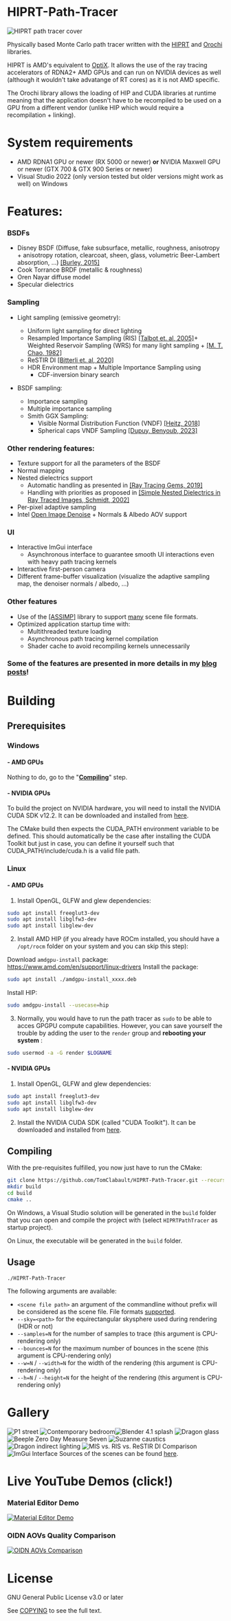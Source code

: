 # HIPRT-Path-Tracer

![HIPRT path tracer cover](README_data/img/P1_environment.jpg)

Physically based Monte Carlo path tracer written with the [HIPRT](https://gpuopen.com/hiprt/) and [Orochi](https://gpuopen.com/orochi/) libraries.

HIPRT is AMD's equivalent to [OptiX](https://developer.nvidia.com/rtx/ray-tracing/optix). It allows the use of the ray tracing accelerators of RDNA2+ AMD GPUs and can run on NVIDIA devices as well (although it wouldn't take advatange of RT cores) as it is not AMD specific. 

The Orochi library allows the loading of HIP and CUDA libraries at runtime meaning that the application doesn't have to be recompiled to be used on a GPU from a different vendor (unlike HIP which would require a recompilation + linking).

# System requirements

- AMD RDNA1 GPU or newer (RX 5000 or newer) **or** NVIDIA Maxwell GPU or newer (GTX 700 & GTX 900 Series or newer)
- Visual Studio 2022 (only version tested but older versions might work as well) on Windows

# Features:

### BSDFs
- Disney BSDF (Diffuse, fake subsurface, metallic, roughness, anisotropy + anisotropy rotation, clearcoat, sheen, glass, volumetric Beer-Lambert absorption, ...) [\[Burley, 2015\]](https://blog.selfshadow.com/publications/s2015-shading-course/#course_content)
- Cook Torrance BRDF (metallic & roughness)
- Oren Nayar diffuse model
- Specular dielectrics
### Sampling
- Light sampling (emissive geometry):
	- Uniform light sampling for direct lighting
	- Resampled Importance Sampling (RIS) [\[Talbot et. al, 2005\]](https://www.researchgate.net/publication/220852928_Importance_Resampling_for_Global_Illumination)+ Weighted Reservoir Sampling (WRS) for many light sampling  + [\[M. T. Chao, 1982\]](https://www.jstor.org/stable/2336002)
	- ReSTIR DI [\[Bitterli et. al, 2020\]](https://research.nvidia.com/labs/rtr/publication/bitterli2020spatiotemporal/)
	- HDR Environment map + Multiple Importance Sampling using
		- CDF-inversion binary search
	
- BSDF sampling:
	- Importance sampling
	- Multiple importance sampling
	- Smith GGX Sampling:
		- Visible Normal Distribution Function (VNDF) [\[Heitz, 2018\]](https://jcgt.org/published/0007/04/01/)
		- Spherical caps VNDF Sampling [\[Dupuy, Benyoub, 2023\]](https://arxiv.org/abs/2306.05044)
### Other rendering features:
- Texture support for all the parameters of the BSDF
- Normal mapping
- Nested dielectrics support 
	- Automatic handling as presented in [\[Ray Tracing Gems, 2019\]](https://www.realtimerendering.com/raytracinggems/rtg/index.html)
	- Handling with priorities as proposed in [\[Simple Nested Dielectrics in Ray Traced Images, Schmidt, 2002\]](https://www.researchgate.net/publication/247523037_Simple_Nested_Dielectrics_in_Ray_Traced_Images)
- Per-pixel adaptive sampling
- Intel [Open Image Denoise](https://github.com/RenderKit/oidn) + Normals & Albedo AOV support
### UI
- Interactive ImGui interface
	- Asynchronous interface to guarantee smooth UI interactions even with heavy path tracing kernels
- Interactive first-person camera
- Different frame-buffer visualization (visualize the adaptive sampling map, the denoiser normals / albedo, ...)
### Other features
- Use of the [\[ASSIMP\]](https://github.com/assimp/assimp) library to support [many](https://github.com/assimp/assimp/blob/master/doc/Fileformats.md) scene file formats.
- Optimized application startup time with:
	- Multithreaded texture loading
	- Asynchronous path tracing kernel compilation
	- Shader cache to avoid recompiling kernels unnecessarily
### Some of the features are presented in more details in my [blog posts](https://tomclabault.github.io/blog/)!

# Building
## Prerequisites
### Windows
#### - AMD GPUs

Nothing to do, go to the "[**Compiling**](#compiling)" step.
#### - NVIDIA GPUs

To build the project on NVIDIA hardware, you will need to install the NVIDIA CUDA SDK v12.2. It can be downloaded and installed from [here](https://developer.nvidia.com/cuda-12-2-0-download-archive).

The CMake build then expects the CUDA_PATH environment variable to be defined. This should automatically be the case after installing the CUDA Toolkit but just in case, you can define it yourself such that CUDA_PATH/include/cuda.h is a valid file path.

### Linux

#### - AMD GPUs

1) Install OpenGL, GLFW and glew dependencies:

```sh
sudo apt install freeglut3-dev
sudo apt install libglfw3-dev
sudo apt install libglew-dev
```

2) Install AMD HIP (if you already have ROCm installed, you should have a `/opt/rocm` folder on your system and you can skip this step):

Download `amdgpu-install` package: https://www.amd.com/en/support/linux-drivers
Install the package: 

```sh
sudo apt install ./amdgpu-install_xxxx.deb
```

Install HIP: 

```sh
sudo amdgpu-install --usecase=hip
```

3) Normally, you would have to run the path tracer as `sudo` to be able to acces GPGPU compute capabilities. However, you can save yourself the trouble by adding the user to the `render` group and **rebooting your system** :

```sh
sudo usermod -a -G render $LOGNAME
```
#### - NVIDIA GPUs

1) Install OpenGL, GLFW and glew dependencies:

```sh
sudo apt install freeglut3-dev
sudo apt install libglfw3-dev
sudo apt install libglew-dev
```

2) Install the NVIDIA CUDA SDK (called "CUDA Toolkit"). It can be downloaded and installed from [here](https://developer.nvidia.com/cuda-downloads).
## Compiling

With the pre-requisites fulfilled, you now just have to run the CMake:

``` sh
git clone https://github.com/TomClabault/HIPRT-Path-Tracer.git --recursive
mkdir build
cd build
cmake ..
```

On Windows, a Visual Studio solution will be generated in the `build` folder that you can open and compile the project with (select `HIPRTPathTracer` as startup project).

On Linux, the executable will be generated in the `build` folder.

## Usage

`./HIPRT-Path-Tracer`

The following arguments are available:
- `<scene file path>` an argument of the commandline without prefix will be considered as the scene file. File formats [supported](https://github.com/assimp/assimp/blob/master/doc/Fileformats.md).
- `--sky=<path>` for the equirectangular skysphere used during rendering (HDR or not)
- `--samples=N` for the number of samples to trace (this argument is CPU-rendering only)
- `--bounces=N` for the maximum number of bounces in the scene (this argument is CPU-rendering only)
- `--w=N` / `--width=N` for the width of the rendering (this argument is CPU-rendering only)
- `--h=N` / `--height=N` for the height of the rendering (this argument is CPU-rendering only)

# Gallery

![P1 street](README_data/img/P1_environment.jpg)
![Contemporary bedroom](README_data/img/contemporary-bedroom.jpg)![Blender 4.1 splash](README_data/img/blender-4.1-splash.jpg)
![Dragon glass](README_data/img/dragon-glass.jpg)
![Beeple Zero Day Measure Seven](README_data/img/bzd-measure-seven.jpg)
![Suzanne caustics](README_data/img/suzanne-caustics.jpg)
![Dragon indirect lighting](README_data/img/pbrt-dragon-indirect.jpg)
![MIS vs. RIS vs. ReSTIR DI Comparison](README_data/img/MIS.RIS.ReSTIR.Comparison.jpg)
![ImGui Interface](README_data/img/ImGuiDemo.jpg)
Sources of the scenes can be found [here](https://github.com/TomClabault/HIPRT-Path-Tracer/blob/main/README_data/img/scene%20credits.txt).
# Live YouTube Demos (click!)

### Material Editor Demo
[![Material Editor Demo](./README_data/img/Material_editor_thumbnail.jpg)](https://www.youtube.com/watch?v=LOVBwOoLVVQ "Material Editor Demo")
### OIDN AOVs Quality Comparison
[![OIDN AOVs Comparison](./README_data/img/OIDN_AOVs_thumbnail.jpg)](https://www.youtube.com/watch?v=GnCi7K2w9go "OIDN AOVs Comparison")
# License

GNU General Public License v3.0 or later

See [COPYING](https://github.com/TomClabault/HIPRT-Path-Tracer/blob/main/COPYING) to see the full text.
